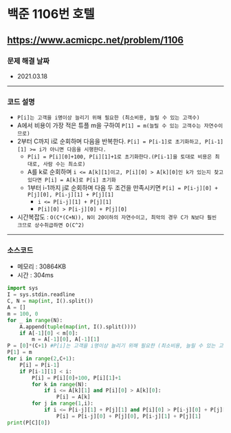 # 백준 1106번 호텔
https://www.acmicpc.net/problem/1106
---

### 문제 해결 날짜
- 2021.03.18
---

### 코드 설명
- ```P[i]는 고객을 i명이상 늘리기 위해 필요한 (최소비용, 늘릴 수 있는 고객수)```
- A에서 비용이 가장 적은 튜플 m을 구하여 ```P[1] = m(늘릴 수 있는 고객수는 자연수이므로)```
- 2부터 C까지 i로 순회하며 다음을 반복한다. ```P[i] = P[i-1]로 초기화하고, P[i-1][1] >= i가 아니면 다음을 시행한다.```
    + ```P[i] = P[i][0]+100, P[i][1]+1로 초기화한다.(P[i-1]을 토대로 비용은 최대로, 사람 수는 최소로)```
    + A를 k로 순회하며 ```i <= A[k][1]이고, P[i][0] > A[k][0]인 k가 있는지 찾고 있다면 P[i] = A[k]로 P[i] 초기화```
    + 1부터 i-1까지 j로 순회하며 다음 두 조건을 만족시키면 ```P[i] = P[i-j][0] + P[j][0], P[i-j][1] + P[j][1]```
        * ```i <= P[i-j][1] + P[j][1]```
        * ```P[i][0] > P[i-j][0] + P[j][0]```
- 시간복잡도 : ```O(C*(C+N)), N이 20이하의 자연수이고, 최악의 경우 C가 N보다 훨씬 크므로 상수취급하면 O(C^2)```
---

### 소스코드
- 메모리 : 30864KB
- 시간 : 304ms
```Python
import sys
I = sys.stdin.readline
C, N = map(int, I().split())
A = []
m = 100, 0
for _ in range(N):
    A.append(tuple(map(int, I().split())))
    if A[-1][0] < m[0]:
        m = A[-1][0], A[-1][1]
P = [0]*(C+1) #P[i]는 고객을 i명이상 늘리기 위해 필요한 (최소비용, 늘릴 수 있는 고객수)
P[1] = m
for i in range(2,C+1):
    P[i] = P[i-1]
    if P[i-1][1] < i:
        P[i] = P[i][0]+100, P[i][1]+1
        for k in range(N):
            if i <= A[k][1] and P[i][0] > A[k][0]:
                P[i] = A[k]
        for j in range(1,i):
            if i <= P[i-j][1] + P[j][1] and P[i][0] > P[i-j][0] + P[j][0]:
                P[i] = P[i-j][0] + P[j][0], P[i-j][1] + P[j][1]
print(P[C][0])
```